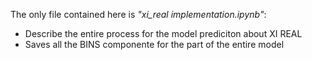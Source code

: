 The only file contained here is _"xi_real implementation.ipynb"_:
* Describe the entire process for the model prediciton about XI REAL
* Saves all the BINS componente for the part of the entire model
